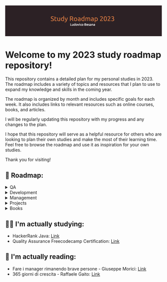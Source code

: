 ![github-header-image](github-header-image.png)

# Welcome to my 2023 study roadmap repository!

This repository contains a detailed plan for my personal studies in 2023. The roadmap includes a variety of topics and resources that I plan to use to expand my knowledge and skills in the coming year.

The roadmap is organized by month and includes specific goals for each week. It also includes links to relevant resources such as online courses, books, and articles.

I will be regularly updating this repository with my progress and any changes to the plan.

I hope that this repository will serve as a helpful resource for others who are looking to plan their own studies and make the most of their learning time. Feel free to browse the roadmap and use it as inspiration for your own studies.

Thank you for visiting!

## 📍 Roadmap:

<details>
  <summary>QA</summary>
  
1. Quality Assurance Freecodecamp Certification: [Link](https://www.freecodecamp.org/learn/quality-assurance/)
2. Playwright
  
</details>

<details>
  <summary>Development</summary>
  
1. HackerRank Java: [Link](https://www.hackerrank.com/domains/java)

</details>

<details>
  <summary>Management</summary>
  Coming Soon.
</details>

<details>
  <summary>Projects</summary>
  Coming Soon.
</details>

<details>
  <summary>Books</summary>
   
1. Fare i manager rimanendo brave persone - Giuseppe Morici: [Link](https://www.amazon.it/)
2. 365 giorni di crescita - Raffaele Gaito: [Link](https://www.amazon.it/365-giorni-crescita-riflessioni-professione/dp/B0BNYWZKMH/)

</details>

## 👨‍🎓 I'm actually studying:

- HackerRank Java: [Link](https://www.hackerrank.com/domains/java)
- Quality Assurance Freecodecamp Certification: [Link](https://www.freecodecamp.org/learn/quality-assurance/)


## 📖 I'm actually reading:

- Fare i manager rimanendo brave persone - Giuseppe Morici: [Link](https://www.amazon.it/)
- 365 giorni di crescita - Raffaele Gaito: [Link](https://www.amazon.it/365-giorni-crescita-riflessioni-professione/dp/B0BNYWZKMH/)
